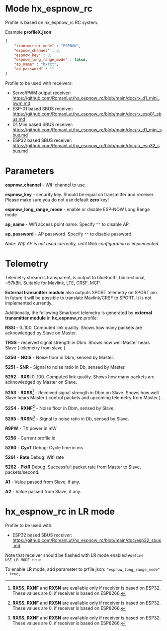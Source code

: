 # Mode hx_espnow_rc

Profile is based on hx_espnow_rc RC system.

Example **profileX.json**:
```json
{
    "transmitter_mode" : "ESPNOW",
    "espnow_channel" : 3,
    "espnow_key" : 0,
    "espnow_long_range_mode" : false,
    "ap_name" : "hxrct",
    "ap_password" : ""
}
```

Profile to be used with receivers:
- Servo/PWM output receiver: https://github.com/RomanLut/hx_espnow_rc/blob/main/doc/rx_d1_mini_pwm.md
- ESP-01 based SBUS receiver: https://github.com/RomanLut/hx_espnow_rc/blob/main/doc/rx_esp01_sbus.md
- D1 Mini based SBUS receiver: https://github.com/RomanLut/hx_espnow_rc/blob/main/doc/rx_d1_mini_sbus.md
- ESP32 based SBUS receiver: https://github.com/RomanLut/hx_espnow_rc/blob/main/doc/rx_esp32_sbus.md

# Parameters

**espnow_channel** - Wifi channel to use

**espnow_key** - security key. Should be equal on transmitter and receiver. Please make sure you do not use default **zero** key!

**espnow_long_range_mode** - enable or disable ESP-NOW Long Range mode

**ap_name** - Wifi access point name. Specify `""` to disable AP.

**ap_password** - AP password. Specify `""` to disable password.

*Note: Wifi AP is not used currently, until Web configuration is implemented.*

# Telemetry

Telemetry stream is transparent, is output to bluetooth, bidirectional, ~57kBit. Suitable for Mavlink, LTE, CRSF, MCP.

**External transmitter module** also outputs SPORT telemetry on SPORT pin. In future it will be possible to translate Mavlink/CRSF to SPORT. It is not implemented currently.

Additionally, the following Smartport telemetry is generated by **external transmitter module** in **hx_espnow_rc** profile:

**RSSI** - 0..100. Computed link quality. Shows how many packets are acknowledged by Slave on Master. 

**TRSS** - received signal strength in Dbm. Shows how well Master hears Slave ( telemetry from slave ).

**5250** - **NOIS** - Noise floor in Dbm, sensed by Master.

**5251** - **SNR** - Signal to noise ratio in Db, sensed by Master.

**5252** - **RXSI** 0..100. Computed link quality. Shows how many packets are acknowledged by Master on Slave.

**5253** - **RXSS**[^note1] - Received signal strength in Dbm on Slave. Shows how well Slave hears Master ( control packets and upcoming telemetry from Master ).

**5254** - **RXNF**[^note1] - Noise floor in Dbm, sensed by Slave.

**5255** - **RXSN**[^note1] -  Signal to noise ratio in Db, sensed by Slave.

**R9PW** - TX power in mW

**5256** - Current profile id

**5260** - **CycT** Debug: Cycle time in ms

**5261** - **Rate** Debug: Wifi rate

**5262** - **PktR** Debug: Successfull packet rate from Master to Slave, packets/second.

**A1** - Value passed from Slave, if any.

**A2** - Value passed from Slave, if any.

[^note1]: **RXSS**, **RXNF** and **RXSN** are available only if receiver is based on ESP32. These values are 0, if receiver is based on ESP8266. 


# hx_espnow_rc in LR mode

Profile to be used with:
- ESP32 based SBUS receiver: https://github.com/RomanLut/hx_espnow_rc/blob/main/doc/esp32_sbus.md

Note that receiver should be flashed with LR mode enabled `#define USE_LR_MODE true`

To enable LR mode, add parameter to prfile json:
``
    "espnow_long_range_mode" : true,
``
